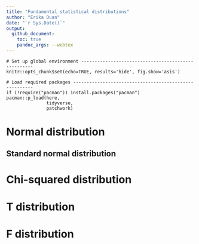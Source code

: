 ```yaml
---
title: "Fundamental statistical distributions"  
author: "Erika Duan"
date: "`r Sys.Date()`"
output:
  github_document:
    toc: true
    pandoc_args: --webtex   
---
```


```{r setup, include=FALSE}
# Set up global environment ----------------------------------------------------
knitr::opts_chunk$set(echo=TRUE, results='hide', fig.show='asis')  
```


```{r load libraries, message=FALSE, warning=FALSE}  
# Load required packages -------------------------------------------------------  
if (!require("pacman")) install.packages("pacman")
pacman::p_load(here,  
               tidyverse,
               patchwork)   
```


# Normal distribution  


## Standard normal distribution  


# Chi-squared distribution  


# T distribution   


# F distribution   